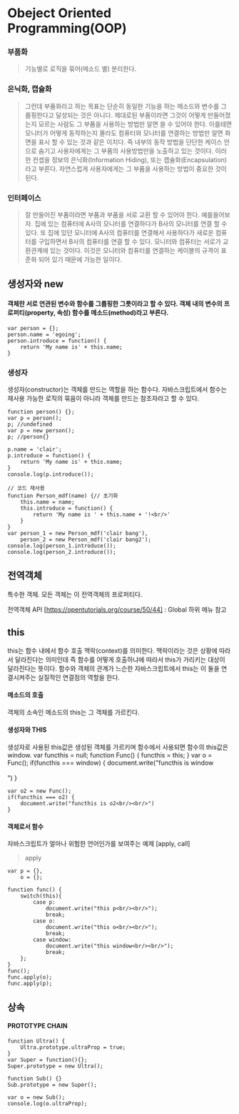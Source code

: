 # Obeject Oriented Programming(OOP)

### 부품화
> 기능별로 로직을 묶어(메소드 별) 분리한다.

### 은닉화, 캡슐화
> 그런데 부품화라고 하는 목표는 단순히 동일한 기능을 하는 메소드와 변수를 그룹핑한다고 달성되는 것은 아니다. 제대로된 부품이라면 그것이 어떻게 만들어졌는지 모르는 사람도 그 부품을 사용하는 방법만 알면 쓸 수 있어야 한다. 이를테면 모니터가 어떻게 동작하는지 몰라도 컴퓨터와 모니터를 연결하는 방법만 알면 화면을 표시 할 수 있는 것과 같은 이치다. 즉 내부의 동작 방법을 단단한 케이스 안으로 숨기고 사용자에게는 그 부품의 사용방법만을 노출하고 있는 것이다. 이러한 컨셉을 정보의 은닉화(Information Hiding), 또는 캡슐화(Encapsulation)라고 부른다. 자연스럽게 사용자에게는 그 부품을 사용하는 방법이 중요한 것이 된다.

### 인터페이스
> 잘 만들어진 부품이라면 부품과 부품을 서로 교환 할 수 있어야 한다. 예를들어보자. 집에 있는 컴퓨터에 A사의 모니터를 연결하다가 B사의 모니터를 연결 할 수 있다. 또 집에 있던 모니터에 A사의 컴퓨터를 연결해서 사용하다가 새로운 컴퓨터를 구입하면서 B사의 컴퓨터를 연결 할 수 있다. 모니터와 컴퓨터는 서로가 교환관계에 있는 것이다. 이것은 모니터와 컴퓨터를 연결하는 케이블의 규격이 표준화 되어 있기 때문에 가능한 일이다.

## 생성자와 new

#### 객체란 서로 연관된 변수와 함수를 그룹핑한 그릇이라고 할 수 있다. 객체 내의 변수의 프로퍼티(property, 속성) 함수를 메소드(method)라고 부른다.
    var person = {};
    person.name = 'egoing';
    person.introduce = function() {
        return 'My name is' + this.name;
    }

### 생성자
생성자(constructor)는 객체를 만드는 역할을 하는 함수다. 자바스크립트에서 함수는 재사용 가능한 로직의 묶음이 아니라 객체를 만드는 참조자라고 할 수 있다.

    function person() {};
    var p = person();
    p; //undefined
    var p = new person();
    p; //person{}

    p.name = 'clair';
    p.introduce = function() {
        return 'My name is' + this.name;
    }
    console.log(p.introduce());

    // 코드 재사용
    function Person_mdf(name) {// 초기화
        this.name = name;
        this.introduce = function() {
            return 'My name is ' + this.name + '!<br/>'
        }
    }
    var person_1 = new Person_mdf('clair bang'),
        person_2 = new Person_mdf('clair bang2');
    console.log(person_1.introduce());
    console.log(person_2.introduce());

## 전역객체
특수한 객체. 모든 객체는 이 전역객체의 프로퍼티다.

전역객체 API [https://opentutorials.org/course/50/44] : Global 하위 메뉴 참고

## this
this는 함수 내에서 함수 호출 맥락(context)를 의미한다. 맥락이라는 것은 상황에 따라서 달라진다는 의미인데 즉 함수를 어떻게 호출하냐에 따라서 this가 가리키는 대상이 달라진다는 뜻이다. 함수와 객체의 관계가 느슨한 자바스크립트에서 this는 이 둘을 연결시켜주는 실질적인 연결점의 역할을 한다.

#### 메소드의 호출
객체의 소속인 메소드의 this는 그 객체를 가르킨다.

#### 생성자와 THIS
생성자로 사용된 this값은 생성된 객체를 가르키며 함수에서 사용되면 함수의 this값은 window.
    var functhis = null;
    function Func() {
        functhis = this;
    }
    var o = Func();
    if(functhis === window) {
        document.write("functhis is window<br/><br/>")
    }

    var o2 = new Func();
    if(functhis === o2) {
        document.write("functhis is o2<br/><br/>")
    }

#### 객체로서 함수
자바스크립트가 얼마나 위험한 언어인가를 보여주는 예제 [apply, call]
>apply

    var p = {},
        o = {};

    function func() {
        switch(this){
            case p:
                document.write("this p<br/><br/>");
                break;
            case o:
                document.write("this o<br/><br/>");
                break;
            case window:
                document.write("this window<br/><br/>");
                break;
        };
    }
    func();
    func.apply(o);
    func.apply(p);

## 상속
#### PROTOTYPE CHAIN
    function Ultra() {
        Ultra.prototype.ultraProp = true;
    }
    var Super = function(){};
    Super.prototype = new Ultra();

    function Sub() {}
    Sub.prototype = new Super();

    var o = new Sub();
    console.log(o.ultraProp);
